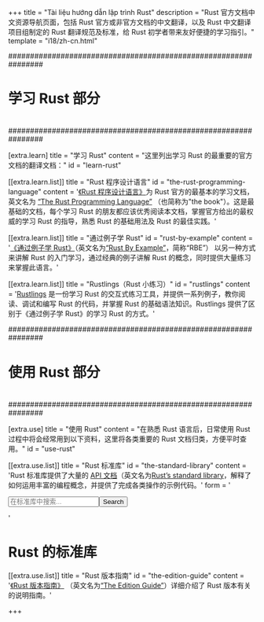 +++
title = "Tài liệu hướng dẫn lập trình Rust"
description = "Rust 官方文档中文资源导航页面，包括 Rust 官方或非官方文档的中文翻译，以及 Rust 中文翻译项目组制定的 Rust 翻译规范及标准，给 Rust 初学者带来友好便捷的学习指引。"
template = "i18/zh-cn.html"



################################################################
#
# 学习 Rust 部分
#
################################################################

[extra.learn]
title = "学习 Rust"
content = "这里列出学习 Rust 的最重要的官方文档的翻译文档："
id = "learn-rust"

[[extra.learn.list]]
title = "Rust 程序设计语言"
id = "the-rust-programming-language"
content = '<a href="book">《Rust 程序设计语言》</a>为 Rust 官方的最基本的学习文档，英文名为 <a href="https://doc.rust-lang.org/book/">“The Rust Programming Language”</a> （也简称为&quot;the book&quot;）。这是最基础的文档，每个学习 Rust 的朋友都应该优秀阅读本文档，掌握官方给出的最权威的学习 Rust 的指导，熟悉 Rust 的基础用法及 Rust 的最佳实践。'

[[extra.learn.list]]
title = "通过例子学 Rust"
id = "rust-by-example"
content = '<a href="rust-by-example">《通过例子学 Rust》</a>（英文名为<a href="https://doc.rust-lang.org/rust-by-example/">“Rust By Example”</a>，简称“RBE”） 以另一种方式来讲解 Rust 的入门学习，通过经典的例子讲解 Rust 的概念，同时提供大量练习来掌握此语言。'

[[extra.learn.list]]
title = "Rustlings（Rust 小练习）"
id = "rustlings"
content = '<a href="https://github.com/rust-lang-cn/rustlings-cn">Rustlings</a> 是一份学习 Rust 的交互式练习工具，并提供一系列例子，教你阅读、调试和编写 Rust 的代码，并掌握 Rust 的基础语法知识。Rustlings 提供了区别于《通过例子学 Rust》的学习 Rust 的方式。'



################################################################
#
# 使用 Rust 部分
#
################################################################

[extra.use]
title = "使用 Rust"
content = "在熟悉 Rust 语言后，日常使用 Rust 过程中将会经常用到以下资料，这里将各类重要的 Rust 文档归类，方便平时查用。"
id = "use-rust"

[[extra.use.list]]
title = "Rust 标准库"
id = "the-standard-library"
content = 'Rust 标准库提供了大量的 <a href="std">API 文档</a>（英文名为<a href="https://doc.rust-lang.org/std/">Rust’s standard library</a>，解释了如何运用丰富的编程概念，并提供了完成各类操作的示例代码。'
form = '<div><form action="std/index.html" method="get"><input id="search-input" type="search" name="search" placeholder="在标准库中搜索..."><button id="search-but">Search</button></form></div>'

# Rust 的标准库

[[extra.use.list]]
title = "Rust 版本指南"
id = "the-edition-guide"
content = '<a href="edition-guide">《Rust 版本指南》</a> （英文名为<a href="https://doc.rust-lang.org/edition-guide/">“The Edition Guide”</a>）详细介绍了 Rust 版本有关的说明指南。'

+++
